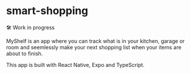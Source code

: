 # smart-shopping

🛠️ Work in progress

MyShelf is an app where you can track what is in your kitchen, garage or room and seemlessly make your next shopping list when your items are about to finish.

This app is built with React Native, Expo and TypeScript.
